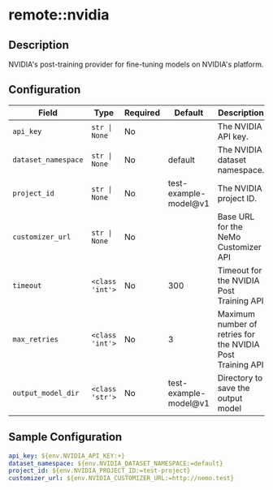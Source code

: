 # remote::nvidia

## Description

NVIDIA's post-training provider for fine-tuning models on NVIDIA's platform.

## Configuration

| Field | Type | Required | Default | Description |
|-------|------|----------|---------|-------------|
| `api_key` | `str \| None` | No |  | The NVIDIA API key. |
| `dataset_namespace` | `str \| None` | No | default | The NVIDIA dataset namespace. |
| `project_id` | `str \| None` | No | test-example-model@v1 | The NVIDIA project ID. |
| `customizer_url` | `str \| None` | No |  | Base URL for the NeMo Customizer API |
| `timeout` | `<class 'int'>` | No | 300 | Timeout for the NVIDIA Post Training API |
| `max_retries` | `<class 'int'>` | No | 3 | Maximum number of retries for the NVIDIA Post Training API |
| `output_model_dir` | `<class 'str'>` | No | test-example-model@v1 | Directory to save the output model |

## Sample Configuration

```yaml
api_key: ${env.NVIDIA_API_KEY:+}
dataset_namespace: ${env.NVIDIA_DATASET_NAMESPACE:=default}
project_id: ${env.NVIDIA_PROJECT_ID:=test-project}
customizer_url: ${env.NVIDIA_CUSTOMIZER_URL:=http://nemo.test}

```

